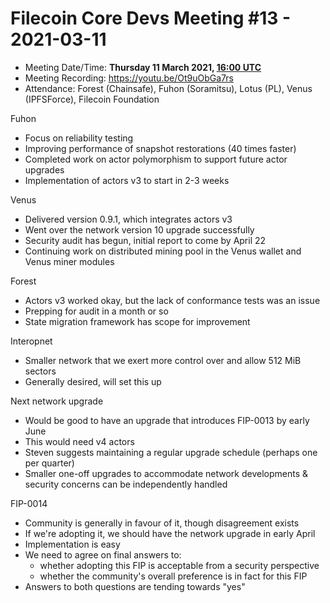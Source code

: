 # Filecoin Core Devs Meeting #13 - 2021-03-11

- Meeting Date/Time: **Thursday 11 March 2021, [16:00 UTC](https://savvytime.com/converter/utc-to-germany-berlin-united-kingdom-london-ny-new-york-city-ca-san-francisco-china-shanghai-japan-tokyo-australia-sydney/16-00)**
- Meeting Recording: https://youtu.be/Ot9uObGa7rs
- Attendance: Forest (Chainsafe), Fuhon (Soramitsu), Lotus (PL),  Venus (IPFSForce), Filecoin Foundation

Fuhon

- Focus on reliability testing
- Improving performance of snapshot restorations (40 times faster)
- Completed work on actor polymorphism to support future actor upgrades
- Implementation of actors v3 to start in 2-3 weeks

Venus

- Delivered version 0.9.1, which integrates actors v3
- Went over the network version 10 upgrade successfully
- Security audit has begun, initial report to come by April 22
- Continuing work on distributed mining pool in the Venus wallet and Venus miner modules

Forest

- Actors v3 worked okay, but the lack of conformance tests was an issue
- Prepping for audit in a month or so
- State migration framework has scope for improvement

Interopnet

- Smaller network that we exert more control over and allow 512 MiB sectors
- Generally desired, will set this up

Next network upgrade

- Would be good to have an upgrade that introduces FIP-0013 by early June
- This would need v4 actors
- Steven suggests maintaining a regular upgrade schedule (perhaps one per quarter)
- Smaller one-off upgrades to accommodate network developments & security concerns can be independently handled

FIP-0014

- Community is generally in favour of it, though disagreement exists
- If we're adopting it, we should have the network upgrade in early April
- Implementation is easy
- We need to agree on final answers to:
    - whether adopting this FIP is acceptable from a security perspective
    - whether the community's overall preference is in fact for this FIP
- Answers to both questions are tending towards "yes"
